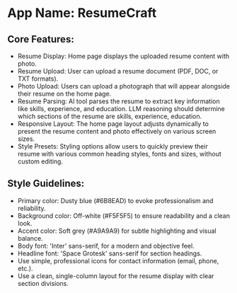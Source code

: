# **App Name**: ResumeCraft

## Core Features:

- Resume Display: Home page displays the uploaded resume content with photo.
- Resume Upload: User can upload a resume document (PDF, DOC, or TXT formats).
- Photo Upload: Users can upload a photograph that will appear alongside their resume on the home page.
- Resume Parsing: AI tool parses the resume to extract key information like skills, experience, and education. LLM reasoning should determine which sections of the resume are skills, experience, education.
- Responsive Layout: The home page layout adjusts dynamically to present the resume content and photo effectively on various screen sizes.
- Style Presets: Styling options allow users to quickly preview their resume with various common heading styles, fonts and sizes, without custom editing.

## Style Guidelines:

- Primary color: Dusty blue (#6B8EAD) to evoke professionalism and reliability.
- Background color: Off-white (#F5F5F5) to ensure readability and a clean look.
- Accent color: Soft grey (#A9A9A9) for subtle highlighting and visual balance.
- Body font: 'Inter' sans-serif, for a modern and objective feel.
- Headline font: 'Space Grotesk' sans-serif for section headings.
- Use simple, professional icons for contact information (email, phone, etc.).
- Use a clean, single-column layout for the resume display with clear section divisions.